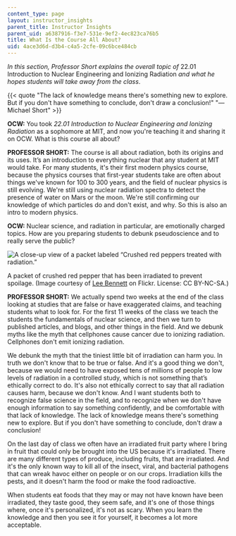 ```yaml
---
content_type: page
layout: instructor_insights
parent_title: Instructor Insights
parent_uid: a6387916-f3e7-531e-9ef2-4ec823ca76b5
title: What Is the Course All About?
uid: 4ace3d6d-d3b4-c4a5-2cfe-09c6bce484cb
---
```


_In this section, Professor Short explains the overall topic of_ 22.01 Introduction to Nuclear Engineering and Ionizing Radiation _and what he hopes students will take away from the class_.

{{< quote "The lack of knowledge means there's something new to explore. But if you don't have something to conclude, don't draw a conclusion!" "— Michael Short" >}}

**OCW:** You took _22.01 Introduction to Nuclear Engineering and Ionizing Radiation_ as a sophomore at MIT, and now you're teaching it and sharing it on OCW. What is this course all about?

**PROFESSOR SHORT:** The course is all about radiation, both its origins and its uses. It’s an introduction to everything nuclear that any student at MIT would take. For many students, it's their first modern physics course, because the physics courses that first-year students take are often about  things we've known for 100 to 300 years, and the field of nuclear physics is still evolving. We're still using nuclear radiation spectra to detect the presence of water on Mars or the moon. We're still confirming our knowledge of which particles do and don't exist, and why. So this is also an intro to modern physics.

**OCW:** Nuclear science, and radiation in particular, are emotionally charged topics. How are you preparing students to debunk pseudoscience and to really serve the public?

![A close-up view of a packet labeled “Crushed red peppers treated with radiation.”](BASEURL_PLACEHOLDER/resources/pepper)

A packet of crushed red pepper that has been irradiated to prevent spoilage. (Image courtesy of [Lee Bennett](https://www.flickr.com/photos/leebennett/5486448368/) on Flickr. License: CC BY-NC-SA.)

**PROFESSOR SHORT:** We actually spend two weeks at the end of the class looking at studies that are false or have exaggerated claims, and teaching students what to look for. For the first 11 weeks of the class we teach the students the fundamentals of nuclear science, and then we turn to published articles, and blogs, and other things in the field. And we debunk myths like the myth that cellphones cause cancer due to ionizing radiation. Cellphones don't emit ionizing radiation.

We debunk the myth that the tiniest little bit of irradiation can harm you. In truth we don't know that to be true or false. And it's a good thing we don't, because we would need to have exposed tens of millions of people to low levels of radiation in a controlled study, which is not something that’s ethically correct to do. It's also not ethically correct to say that all radiation causes harm, because we don't know. And I want students both to recognize false science in the field, and to recognize when we don't have enough information to say something confidently, and be comfortable with that lack of knowledge. The lack of knowledge means there's something new to explore. But if you don't have something to conclude, don't draw a conclusion!

On the last day of class we often have an irradiated fruit party where I bring in fruit that could only be brought into the US because it's irradiated. There are many different types of produce, including fruits, that are irradiated. And it's the only known way to kill all of the insect, viral, and bacterial pathogens that can wreak havoc either on people or on our crops. Irradiation kills the pests, and it doesn't harm the food or make the food radioactive.

When students eat foods that they may or may not have known have been irradiated, they taste good, they seem safe, and it's one of those things where, once it's personalized, it's not as scary. When you learn the knowledge and then you see it for yourself, it becomes a lot more acceptable.
